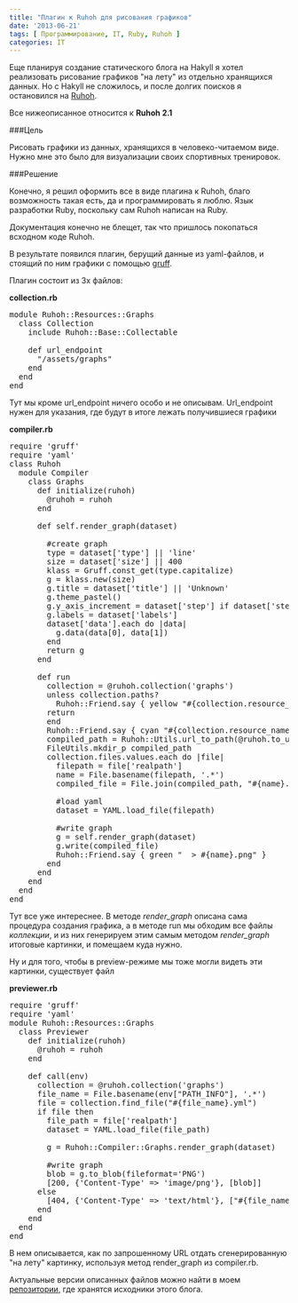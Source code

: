 ```yaml
---
title: "Плагин к Ruhoh для рисования графиков"
date: '2013-06-21'
tags: [ Программирование, IT, Ruby, Ruhoh ]
categories: IT
---
```


Еще планируя создание статического блога на Hakyll я хотел реализовать рисование
графиков "на лету" из отдельно хранящихся данных. Но с Hakyll не сложилось,
и после долгих поисков я остановился на [Ruhoh](http://ruhoh.com/).

Все нижеописанное относится к **Ruhoh 2.1**

###Цель

Рисовать графики из данных, хранящихся в человеко-читаемом виде.
Нужно мне это было для визуализации своих спортивных тренировок.

###Решение

Конечно, я решил оформить все в виде плагина к Ruhoh, благо возможность такая есть,
да и программировать я люблю. Язык разработки Ruby, поскольку сам Ruhoh написан на Ruby.

Документация конечно не блещет, так что пришлось покопаться всходном коде Ruhoh.

В результате появился плагин, берущий данные из yaml-файлов, и стоящий по ним графики
с помощью [gruff](http://rubygems.org/gems/gruff).

Плагин состоит из 3х файлов:

**collection.rb**

<pre>
module Ruhoh::Resources::Graphs
  class Collection
    include Ruhoh::Base::Collectable

    def url_endpoint
      "/assets/graphs"
    end
  end
end
</pre>

Тут мы кроме url\_endpoint ничего особо и не описывам. Url\_endpoint нужен для указания,
где будут в итоге лежать получившиеся графики

**compiler.rb**

<pre>
require 'gruff'
require 'yaml'
class Ruhoh
  module Compiler
    class Graphs
      def initialize(ruhoh)
        @ruhoh = ruhoh
      end

      def self.render_graph(dataset)

        #create graph
        type = dataset['type'] || 'line'
        size = dataset['size'] || 400
        klass = Gruff.const_get(type.capitalize)
        g = klass.new(size)
        g.title = dataset['title'] || 'Unknown'
        g.theme_pastel()
        g.y_axis_increment = dataset['step'] if dataset['step']
        g.labels = dataset['labels']
        dataset['data'].each do |data|
          g.data(data[0], data[1])
        end
        return g
      end

      def run
        collection = @ruhoh.collection('graphs')
        unless collection.paths?
          Ruhoh::Friend.say { yellow "#{collection.resource_name.capitalize}: directory not found - skipping." }
        return
        end
        Ruhoh::Friend.say { cyan "#{collection.resource_name.capitalize}: (using gruff and yaml)" }
        compiled_path = Ruhoh::Utils.url_to_path(@ruhoh.to_url(collection.url_endpoint), @ruhoh.paths.compiled)
        FileUtils.mkdir_p compiled_path
        collection.files.values.each do |file|
          filepath = file['realpath']
          name = File.basename(filepath, '.*')
          compiled_file = File.join(compiled_path, "#{name}.png")

          #load yaml
          dataset = YAML.load_file(filepath)

          #write graph
          g = self.render_graph(dataset)
          g.write(compiled_file)
          Ruhoh::Friend.say { green "  > #{name}.png" }
        end
      end
    end
  end
end
</pre>

Тут все уже интереснее. В методе *render\_graph* описана сама процедура создания графика,
а в методе run мы обходим все файлы *коллекции*, и из них генерируем этим самым
методом *render\_graph* итоговые картинки, и помещаем куда нужно.

Ну и для того, чтобы в preview-режиме мы тоже могли видеть эти картинки, существует файл

**previewer.rb**

<pre>
require 'gruff'
require 'yaml'
module Ruhoh::Resources::Graphs
  class Previewer
    def initialize(ruhoh)
      @ruhoh = ruhoh
    end

    def call(env)
      collection = @ruhoh.collection('graphs')
      file_name = File.basename(env["PATH_INFO"], '.*')
      file = collection.find_file("#{file_name}.yml")
      if file then
        file_path = file['realpath']
        dataset = YAML.load_file(file_path)

        g = Ruhoh::Compiler::Graphs.render_graph(dataset)

        #write graph
        blob = g.to_blob(fileformat='PNG')
        [200, {'Content-Type' => 'image/png'}, [blob]]
      else
        [404, {'Content-Type' => 'text/html'}, ["#{file_name} not found"]]
      end
    end
  end
end
</pre>

В нем описывается, как по запрошенному URL отдать сгенерированную "на лету" картинку,
используя метод render\_graph из compiler.rb.

Актуальные версии описанных файлов можно найти в моем [репозитории](https://github.com/abulimov/abulimov.github.io), где хранятся исходники этого блога.

